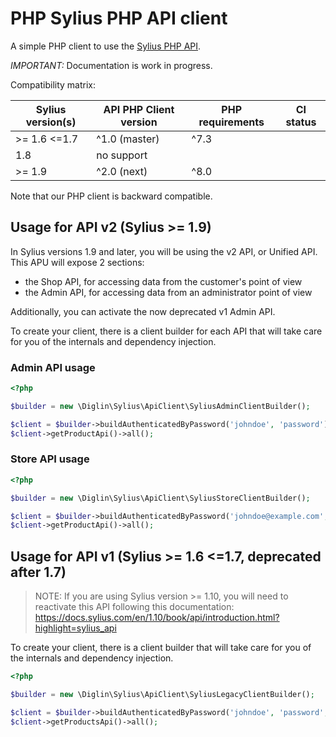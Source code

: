# PHP Sylius PHP API client

A simple PHP client to use the [Sylius PHP API](https://docs.sylius.com/en/latest/api/).

*IMPORTANT:* Documentation is work in progress.

Compatibility matrix:

| Sylius version(s)  | API PHP Client version | PHP requirements |CI status                                                                                                                 |
|--------------------|------------------------|------------------|--------------------------------------------------------------------------------------------------------------------------|
| \>= 1.6 <=1.7      | ^1.0 (master)          | ^7.3             | |
| 1.8                | no support             |                  | |
| \>= 1.9            | ^2.0 (next)            | ^8.0             | |

Note that our PHP client is backward compatible.

## Usage for API v2 (Sylius >= 1.9)

In Sylius versions 1.9 and later, you will be using the v2 API, or Unified API.
This APU will expose 2 sections:
* the Shop API, for accessing data from the customer's point of view
* the Admin API, for accessing data from an administrator point of view

Additionally, you can activate the now deprecated v1 Admin API.

To create your client, there is a client builder for each API that will take care for
you of the internals and dependency injection.

### Admin API usage

```php
<?php

$builder = new \Diglin\Sylius\ApiClient\SyliusAdminClientBuilder();

$client = $builder->buildAuthenticatedByPassword('johndoe', 'password');
$client->getProductApi()->all();
```

### Store API usage

```php
<?php

$builder = new \Diglin\Sylius\ApiClient\SyliusStoreClientBuilder();

$client = $builder->buildAuthenticatedByPassword('johndoe@example.com', 'password');
$client->getProductApi()->all();
```

## Usage for API v1 (Sylius >= 1.6 <=1.7, deprecated after 1.7)

> NOTE: If you are using Sylius version >= 1.10, you will need to reactivate this API
> following this documentation: https://docs.sylius.com/en/1.10/book/api/introduction.html?highlight=sylius_api

To create your client, there is a client builder that will take care for
you of the internals and dependency injection.

```php
<?php

$builder = new \Diglin\Sylius\ApiClient\SyliusLegacyClientBuilder();

$client = $builder->buildAuthenticatedByPassword('johndoe', 'password', '<api key>', '<api secret>');
$client->getProductsApi()->all();
```

